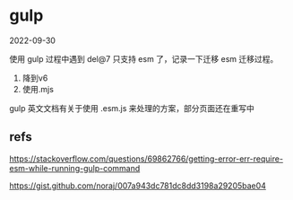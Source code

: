 # gulp

2022-09-30

使用 gulp 过程中遇到 del@7 只支持 esm 了，记录一下迁移 esm 迁移过程。

1. 降到v6
2. 使用.mjs

gulp 英文文档有关于使用 .esm.js 来处理的方案，部分页面还在重写中

## refs

<https://stackoverflow.com/questions/69862766/getting-error-err-require-esm-while-running-gulp-command>

<https://gist.github.com/noraj/007a943dc781dc8dd3198a29205bae04>
